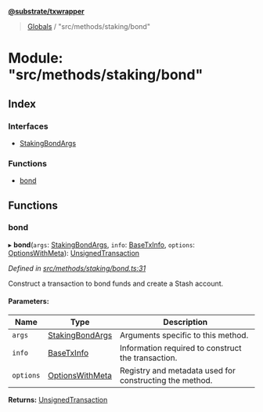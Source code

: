 **[@substrate/txwrapper](../README.md)**

> [Globals](../globals.md) / "src/methods/staking/bond"

# Module: "src/methods/staking/bond"

## Index

### Interfaces

* [StakingBondArgs](../interfaces/_src_methods_staking_bond_.stakingbondargs.md)

### Functions

* [bond](_src_methods_staking_bond_.md#bond)

## Functions

### bond

▸ **bond**(`args`: [StakingBondArgs](../interfaces/_src_methods_staking_bond_.stakingbondargs.md), `info`: [BaseTxInfo](../interfaces/_src_util_types_.basetxinfo.md), `options`: [OptionsWithMeta](../interfaces/_src_util_types_.optionswithmeta.md)): [UnsignedTransaction](../interfaces/_src_util_types_.unsignedtransaction.md)

*Defined in [src/methods/staking/bond.ts:31](https://github.com/paritytech/txwrapper/blob/f8d9b6f/src/methods/staking/bond.ts#L31)*

Construct a transaction to bond funds and create a Stash account.

#### Parameters:

Name | Type | Description |
------ | ------ | ------ |
`args` | [StakingBondArgs](../interfaces/_src_methods_staking_bond_.stakingbondargs.md) | Arguments specific to this method. |
`info` | [BaseTxInfo](../interfaces/_src_util_types_.basetxinfo.md) | Information required to construct the transaction. |
`options` | [OptionsWithMeta](../interfaces/_src_util_types_.optionswithmeta.md) | Registry and metadata used for constructing the method.  |

**Returns:** [UnsignedTransaction](../interfaces/_src_util_types_.unsignedtransaction.md)
